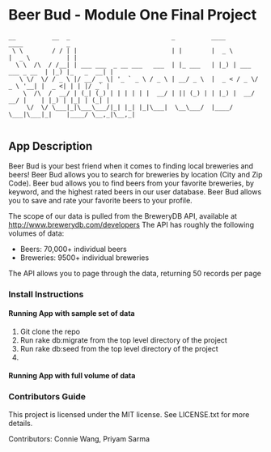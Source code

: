 # Beer Bud - Module One Final Project
```
__          __  _                            _          ____                   ____            _ 
 \ \        / / | |                          | |        |  _ \                 |  _ \          | |
  \ \  /\  / /__| | ___ ___  _ __ ___   ___  | |_ ___   | |_) | ___  ___ _ __  | |_) |_   _  __| |
   \ \/  \/ / _ \ |/ __/ _ \| '_ ` _ \ / _ \ | __/ _ \  |  _ < / _ \/ _ \ '__| |  _ <| | | |/ _` |
    \  /\  /  __/ | (_| (_) | | | | | |  __/ | || (_) | | |_) |  __/  __/ |    | |_) | |_| | (_| |
     \/  \/ \___|_|\___\___/|_| |_| |_|\___|  \__\___/  |____/ \___|\___|_|    |____/ \__,_|\__,_|
                                                                                               
```

## App Description

Beer Bud is your best friend when it comes to finding local breweries and beers! Beer Bud allows you to search for breweries by location (City and Zip Code). Beer bud allows you to find beers from your favorite breweries, by keyword, and the highest rated beers in our user database. Beer Bud allows you to save and rate your favorite beers to your profile.

The scope of our data is pulled from the BreweryDB API, available at http://www.brewerydb.com/developers
The API has roughly the following volumes of data:
  - Beers: 70,000+ individual beers
  - Breweries: 9500+ individual breweries

The API allows you to page through the data, returning 50 records per page

### Install Instructions

#### Running App with sample set of data
  1. Git clone the repo
  2. Run rake db:migrate from the top level directory of the project
  3. Run rake db:seed from the top level directory of the project
  4.

#### Running App with full volume of data

### Contributors Guide
This project is licensed under the MIT license. See LICENSE.txt for more details.


Contributors: Connie Wang, Priyam Sarma
